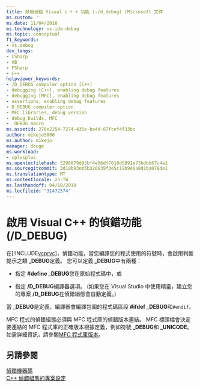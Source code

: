 ```yaml
---
title: 啟用偵錯 Visual c + + 功能 (-/d_debug) |Microsoft 文件
ms.custom: ''
ms.date: 11/04/2016
ms.technology: vs-ide-debug
ms.topic: conceptual
f1_keywords:
- vs.debug
dev_langs:
- CSharp
- VB
- FSharp
- C++
helpviewer_keywords:
- /D_DEBUG compiler option [C++]
- debugging [C++], enabling debug features
- debugging [MFC], enabling debug features
- assertions, enabling debug features
- D_DEBUG compiler option
- MFC libraries, debug version
- debug builds, MFC
- _DEBUG macro
ms.assetid: 276e2254-7274-435e-ba4d-67fcef4f33bc
author: mikejo5000
ms.author: mikejo
manager: douge
ms.workload:
- cplusplus
ms.openlocfilehash: 5298879d93bf4e86df7610d5891e73bdbb67c4a1
ms.sourcegitcommit: 3d10b93eb5b326639f3e5c19b9e6a8d1ba078de1
ms.translationtype: MT
ms.contentlocale: zh-TW
ms.lasthandoff: 04/18/2018
ms.locfileid: "31472574"
---
```

# <a name="enabling-debug-features-in-visual-c-ddebug"></a>啟用 Visual C++ 的偵錯功能 (/D_DEBUG)
在[!INCLUDE[vcprvc](../code-quality/includes/vcprvc_md.md)]，偵錯功能，當您編譯您的程式使用的符號時，會啟用判斷提示之類 **_DEBUG**定義。 您可以定義 **_DEBUG**中有兩種：  
  
-   指定 **#define _DEBUG**您在原始程式碼中，或  
  
-   指定 **/D_DEBUG**編譯器選項。 (如果您在 Visual Studio 中使用精靈，建立您的專案 **/D_DEBUG**在偵錯組態會自動定義。)  
  
 當 **_DEBUG**是定義，編譯器會編譯包圍的程式碼區段 **#ifdef _DEBUG**和`#endif`。  
  
 MFC 程式的偵錯組態必須與 MFC 程式庫的偵錯版本連結。 MFC 標頭檔會決定要連結的 MFC 程式庫的正確版本根據定義，例如符號 **_DEBUG**和 **_UNICODE**。 如需詳細資訊，請參閱[MFC 程式庫版本](/cpp/mfc/mfc-library-versions)。  
  
## <a name="see-also"></a>另請參閱  
 [偵錯機器碼](../debugger/debugging-native-code.md)   
 [C++ 偵錯組態的專案設定](../debugger/project-settings-for-a-cpp-debug-configuration.md)